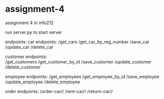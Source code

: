 # assignment-4
assignment 4 in info212

run server.py to start server

endpoints:
  car endpoints:
    /get_cars
    /get_car_by_reg_number
    /save_car
    /update_car
    /delete_car

  customer endpoints:  
    /get_customers
    /get_customer_by_id
    /save_customer
    /update_customer
    /delete_customer

  employee endpoints:
    /get_employees
    /get_employee_by_id
    /save_employee
    /update_employee
    /delete_employee

  order endpoints:
    /order-car/<customerId>/<carId>
    /rent-car/<customerId>/<carId>
    /return-car/<customerId>/<carId>
